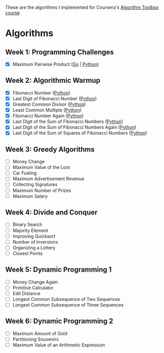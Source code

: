 These are the algorithms I implemented for Coursera's  [Algorithm Toolbox course](https://www.coursera.org/learn/algorithmic-toolbox)
# Algorithms
## Week 1: Programming Challenges
- [x] Maximum Pairwise Product ([Go](https://github.com/SilvaAriel/coursera-algorithm-toolbox/blob/master/week1_programming_challenges/max_pairwise_product.go) | [Python](https://github.com/SilvaAriel/coursera-algorithm-toolbox/blob/master/week1_programming_challenges/max_pairwise_product.py))
## Week 2: Algorithmic Warmup
- [x] Fibonacci Number ([Python](https://github.com/SilvaAriel/coursera-algorithm-toolbox/blob/master/week2_algorithmic_warmup/1_fibonacci_number/fibonacci.py))
- [x] Last Digit of Fibonacci Number ([Python](https://github.com/SilvaAriel/coursera-algorithm-toolbox/blob/master/week2_algorithmic_warmup/2_last_digit_of_fibonacci_number/fibonacci_last_digit.py))
- [x] Greatest Common Divisor ([Python](https://github.com/SilvaAriel/coursera-algorithm-toolbox/blob/master/week2_algorithmic_warmup/3_greatest_common_divisor/gcd.py))
- [x] Least Common Multiple ([Python](https://github.com/SilvaAriel/coursera-algorithm-toolbox/blob/master/week2_algorithmic_warmup/4_least_common_multiple/lcm.py))
- [x] Fibonacci Number Again ([Python](https://github.com/SilvaAriel/coursera-algorithm-toolbox/blob/master/week2_algorithmic_warmup/5_fibonacci_number_again/fibonacci_huge.py))
- [x] Last Digit of the Sum of Fibonacci Numbers ([Python](https://github.com/SilvaAriel/coursera-algorithm-toolbox/blob/master/week2_algorithmic_warmup/6_last_digit_of_the_sum_of_fibonacci_numbers/fibonacci_sum_last_digit.py))
- [x] Last Digit of the Sum of Fibonacci Numbers Again ([Python](https://github.com/SilvaAriel/coursera-algorithm-toolbox/blob/master/week2_algorithmic_warmup/7_last_digit_of_the_sum_of_fibonacci_numbers_again/fibonacci_partial_sum.py))
- [x] Last Digit of the Sum of Squares of Fibonacci Numbers ([Python](https://github.com/SilvaAriel/coursera-algorithm-toolbox/blob/master/week2_algorithmic_warmup/8_last_digit_of_the_sum_of_squares_of_fibonacci_numbers/fibonacci_sum_squares.py))
## Week 3: Greedy Algorithms
- [ ] Money Change
- [ ] Maximum Value of the Loot
- [ ] Car Fueling
- [ ] Maximum Advertisement Revenue
- [ ] Collecting Signatures
- [ ] Maximum Number of Prizes
- [ ] Maximum Salary
## Week 4: Divide and Conquer
- [ ] Binary Search
- [ ] Majority Element
- [ ] Improving Quicksort
- [ ] Number of Inversions
- [ ] Organizing a Lottery
- [ ] Closest Points
## Week 5: Dynamic Programming 1 
- [ ] Money Change Again
- [ ] Primitive Calculator
- [ ] Edit Distance
- [ ] Longest Common Subsequence of Two Sequences
- [ ] Longest Common Subsequence of Three Sequences
## Week 6: Dynamic Programming 2
- [ ] Maximum Amount of Gold
- [ ] Partitioning Souvenirs
- [ ] Maximum Value of an Arithmetic Expression